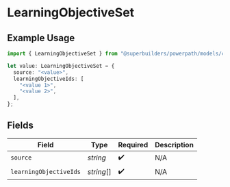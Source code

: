 # LearningObjectiveSet

## Example Usage

```typescript
import { LearningObjectiveSet } from "@superbuilders/powerpath/models/components";

let value: LearningObjectiveSet = {
  source: "<value>",
  learningObjectiveIds: [
    "<value 1>",
    "<value 2>",
  ],
};
```

## Fields

| Field                  | Type                   | Required               | Description            |
| ---------------------- | ---------------------- | ---------------------- | ---------------------- |
| `source`               | *string*               | :heavy_check_mark:     | N/A                    |
| `learningObjectiveIds` | *string*[]             | :heavy_check_mark:     | N/A                    |